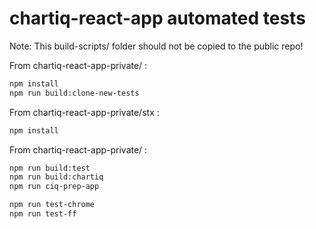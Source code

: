 # chartiq-react-app automated tests

Note: This build-scripts/ folder should not be copied to the public repo!

From chartiq-react-app-private/ :
```sh
npm install
npm run build:clone-new-tests
```
From chartiq-react-app-private/stx :
```sh
npm install
```
From chartiq-react-app-private/ :
```sh
npm run build:test
npm run build:chartiq
npm run ciq-prep-app

npm run test-chrome
npm run test-ff
```